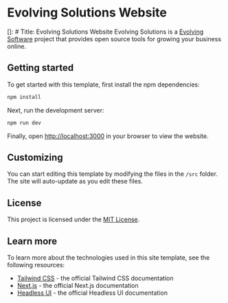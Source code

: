 <!--
 Copyright (c) 2022 Evolving Software Corporation
 
 This software is released under the MIT License.
 https://opensource.org/licenses/MIT
-->

# Evolving Solutions Website
[]: # Title: Evolving Solutions Website
Evolving Solutions is a [Evolving Software](https://evolvingsoftware.io) project that provides open source tools for growing your business online.

## Getting started

To get started with this template, first install the npm dependencies:

```bash
npm install
```

Next, run the development server:

```bash
npm run dev
```

Finally, open [http://localhost:3000](http://localhost:3000) in your browser to view the website.

## Customizing

You can start editing this template by modifying the files in the `/src` folder. The site will auto-update as you edit these files.

## License

This project is licensed under the [MIT License](LICENSE.md).

## Learn more

To learn more about the technologies used in this site template, see the following resources:

- [Tailwind CSS](https://tailwindcss.com/docs) - the official Tailwind CSS documentation
- [Next.js](https://nextjs.org/docs) - the official Next.js documentation
- [Headless UI](https://headlessui.dev) - the official Headless UI documentation
